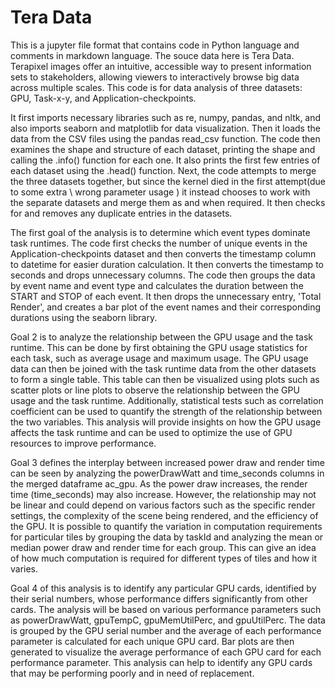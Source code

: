 # Tera Data

This is a jupyter file  format that contains code in Python language and comments in markdown language. The souce data here is Tera Data. Terapixel images offer an intuitive, accessible way to present information sets to stakeholders, allowing viewers to interactively browse big data across multiple scales. This code is for data analysis of three datasets: GPU, Task-x-y, and Application-checkpoints. 

It first imports necessary libraries such as re, numpy, pandas, and nltk, and also imports seaborn and matplotlib for data visualization. Then it loads the data from the CSV files using the pandas read_csv function. The code then examines the shape and structure of each dataset, printing the shape and calling the .info() function for each one. It also prints the first few entries of each dataset using the .head() function. Next, the code attempts to merge the three datasets together, but since the kernel died in the first attempt(due to some extra \ wrong parameter usage ) it instead chooses to work with the separate datasets and  merge them as and when required. It then checks for and removes any duplicate entries in the datasets.

The first goal of the analysis is to determine which event types dominate task runtimes. The code first checks the number of unique events in the Application-checkpoints dataset and then converts the timestamp column to datetime for easier duration calculation. It then converts the timestamp to seconds and drops unnecessary columns. The code then groups the data by event name and event type and calculates the duration between the START and STOP of each event. It then drops the unnecessary entry, 'Total Render', and creates a bar plot of the event names and their corresponding durations using the seaborn library.

Goal 2 is to analyze the relationship between the GPU usage and the task runtime. This can be done by first obtaining the GPU usage statistics for each task, such as average usage and maximum usage. The GPU usage data can then be joined with the task runtime data from the other datasets to form a single table. This table can then be visualized using plots such as scatter plots or line plots to observe the relationship between the GPU usage and the task runtime. Additionally, statistical tests such as correlation coefficient can be used to quantify the strength of the relationship between the two variables. This analysis will provide insights on how the GPU usage affects the task runtime and can be used to optimize the use of GPU resources to improve performance.

Goal 3 defines the interplay between increased power draw and render time can be seen by analyzing the powerDrawWatt and time_seconds columns in the merged dataframe ac_gpu. As the power draw increases, the render time (time_seconds) may also increase. However, the relationship may not be linear and could depend on various factors such as the specific render settings, the complexity of the scene being rendered, and the efficiency of the GPU.
It is possible to quantify the variation in computation requirements for particular tiles by grouping the data by taskId and analyzing the mean or median power draw and render time for each group. This can give an idea of how much computation is required for different types of tiles and how it varies.

Goal 4 of this analysis is to identify any particular GPU cards, identified by their serial numbers, whose performance differs significantly from other cards. The analysis will be based on various performance parameters such as powerDrawWatt, gpuTempC, gpuMemUtilPerc, and gpuUtilPerc. The data is grouped by the GPU serial number and the average of each performance parameter is calculated for each unique GPU card. Bar plots are then generated to visualize the average performance of each GPU card for each performance parameter. This analysis can help to identify any GPU cards that may be performing poorly and in need of replacement.
